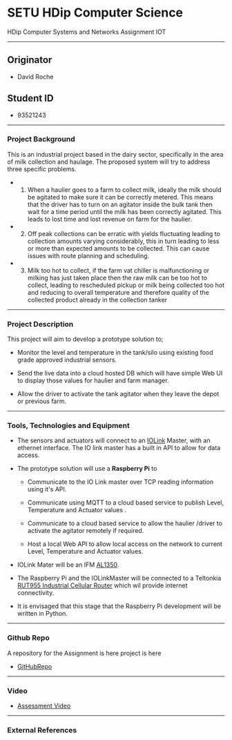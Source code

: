 # SETU HDip Computer Science

HDip Computer Systems and Networks Assignment IOT

---

## Originator

- David Roche

## Student ID  

- 93521243

---

### **Project Background**

This is an industrial project based in the dairy sector, specifically in the area of milk collection and haulage.
The proposed system will try to address three specific problems.

- 1) When a haulier goes to a farm to collect milk, ideally the milk should be agitated to make sure it can be correctly metered.
This means that the driver has to turn on an agitator inside the bulk tank then wait for a time period until the milk has been correctly agitated.
This leads to lost time and lost revenue on farm for the haulier.

- 2) Off peak collections can be erratic with yields fluctuating leading to collection amounts varying considerably, this in turn leading to less or more than expected amounts to be collected. This can cause issues with route planning and scheduling.

- 3) Milk too hot to collect, if the farm vat chiller is malfunctioning or milking has just taken place then the raw milk can be too hot to collect, leading to rescheduled pickup or milk being collected too hot and reducing to overall temperature  and therefore quality of the collected product already in the collection tanker

---

### **Project Description**

This project will aim to develop a prototype solution to;

- Monitor the level and temperature in the tank/silo using existing food grade approved industrial sensors.

- Send the live data into a cloud hosted DB which will have simple Web UI to display those values for haulier and farm manager.

- Allow the driver to activate the tank agitator when they leave the depot or previous farm.

---

### **Tools, Technologies and Equipment**

- The sensors and actuators will connect to an [IOLink](https://io-link.com/en/Technology/what_is_IO-Link.php?thisID=76) Master, with an ethernet interface.
The IO link master has a built in API to allow for data access.

- The prototype solution will use a **Raspberry Pi** to

  - Communicate to the IO Link master over TCP reading information using it's API. 

  - Communicate using MQTT to a cloud based service to publish Level, Temperature and Actuator values .

  - Communicate to a cloud based service to allow the haulier /driver to activate the agitator remotely if required.

  - Host a local Web API to allow local access on the network to current Level, Temperature and Actuator values.

- IOLink Mater will be an IFM [AL1350](https://www.ifm.com/ie/en/product/AL1350).

- The Raspberry Pi and the IOLinkMaster will be connected to a Teltonkia [RUT955 Industrial Cellular Router](https://teltonika-networks.com/product/rut955/) which wil provide internet connectivity.

- It is envisaged that this stage that the Raspberry Pi development will be written in Python.

---

### **Github Repo**

A repository for the Assignment is here project is here

- [GitHubRepo](https://github.com/RocheDJ/TankCheck)

---

### **Video**

- [Assessment Video]()

---
### **External References**